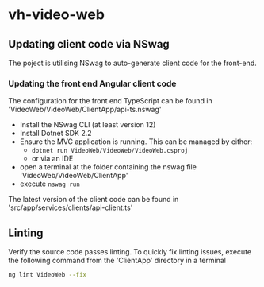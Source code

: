 # vh-video-web

## Updating client code via NSwag

The poject is utilising NSwag to auto-generate client code for the front-end. 

### Updating the front end Angular client code

The configuration for the front end TypeScript can be found in 'VideoWeb/VideoWeb/ClientApp/api-ts.nswag'

* Install the NSwag CLI (at least version 12)
* Install Dotnet SDK 2.2
* Ensure the MVC application is running. This can be managed by either:
  * ```dotnet run VideoWeb/VideoWeb/VideoWeb.csproj```
  * or via an IDE
* open a terminal at the folder containing the nswag file 'VideoWeb/VideoWeb/ClientApp'
* execute ```nswag run```

The latest version of the client code can be found in 'src/app/services/clients/api-client.ts'

## Linting

Verify the source code passes linting. To quickly fix linting issues, execute the following command from the 'ClientApp' directory in a terminal

``` bash
ng lint VideoWeb --fix
```